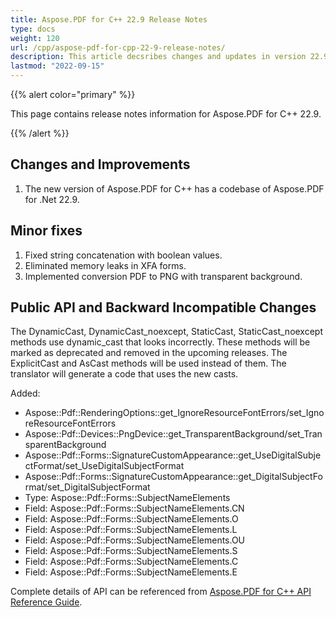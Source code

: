 ```yaml
---
title: Aspose.PDF for C++ 22.9 Release Notes
type: docs
weight: 120
url: /cpp/aspose-pdf-for-cpp-22-9-release-notes/
description: This article decsribes changes and updates in version 22.9 of Aspose.PDF for C++ library
lastmod: "2022-09-15"
---
```


{{% alert color="primary" %}}

This page contains release notes information for Aspose.PDF for C++ 22.9.

{{% /alert %}}

## Changes and Improvements

1. The new version of Aspose.PDF for C++ has a codebase of Aspose.PDF for .Net 22.9.

## Minor fixes

1. Fixed string concatenation with boolean values.
1. Eliminated memory leaks in XFA forms.
1. Implemented conversion PDF to PNG with transparent background.

## Public API and Backward Incompatible Changes

The DynamicCast, DynamicCast_noexcept, StaticCast, StaticCast_noexcept methods use dynamic_cast that looks incorrectly. These methods will be marked as deprecated and removed in the upcoming releases. The ExplicitCast and AsCast methods will be used instead of them. The translator will generate a code that uses the new casts.

Added:

* Aspose::Pdf::RenderingOptions::get_IgnoreResourceFontErrors/set_IgnoreResourceFontErrors
* Aspose::Pdf::Devices::PngDevice::get_TransparentBackground/set_TransparentBackground
* Aspose::Pdf::Forms::SignatureCustomAppearance::get_UseDigitalSubjectFormat/set_UseDigitalSubjectFormat
* Aspose::Pdf::Forms::SignatureCustomAppearance::get_DigitalSubjectFormat/set_DigitalSubjectFormat
* Type:  Aspose::Pdf::Forms::SubjectNameElements
* Field: Aspose::Pdf::Forms::SubjectNameElements.CN
* Field: Aspose::Pdf::Forms::SubjectNameElements.O
* Field: Aspose::Pdf::Forms::SubjectNameElements.L
* Field: Aspose::Pdf::Forms::SubjectNameElements.OU
* Field: Aspose::Pdf::Forms::SubjectNameElements.S
* Field: Aspose::Pdf::Forms::SubjectNameElements.C
* Field: Aspose::Pdf::Forms::SubjectNameElements.E

Complete details of API can be referenced from [Aspose.PDF for C++ API Reference Guide](https://reference.aspose.com/pdf/cpp).
